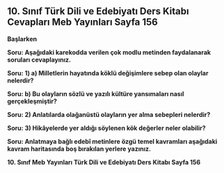 ## 10. Sınıf Türk Dili ve Edebiyatı Ders Kitabı Cevapları Meb Yayınları Sayfa 156

**Başlarken**

**Soru: Aşağıdaki karekodda verilen çok modlu metinden faydalanarak soruları cevaplayınız.**

**Soru: 1) a) Milletlerin hayatında köklü değişimlere sebep olan olaylar nelerdir?**

**Soru: b) Bu olayların sözlü ve yazılı kültüre yansımaları nasıl gerçekleşmiştir?**

**Soru: 2) Anlatılarda olağanüstü olayların yer alma sebepleri nelerdir?**

**Soru: 3) Hikâyelerde yer aldığı söylenen kök değerler neler olabilir?**

**Soru: Anlatmaya bağlı edebî metinlere özgü temel kavramları aşağıdaki kavram haritasında boş bırakılan yerlere yazınız.**

**10. Sınıf Meb Yayınları Türk Dili ve Edebiyatı Ders Kitabı Sayfa 156**